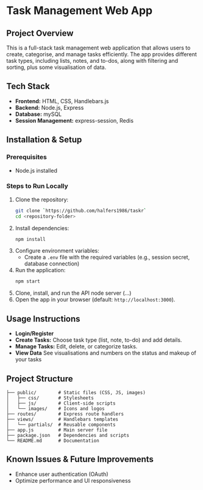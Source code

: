 # Task Management Web App

## Project Overview
This is a full-stack task management web application that allows users to create, categorise, and manage tasks efficiently. The app provides different task types, including lists, notes, and to-dos, along with filtering and sorting, plus some visualisation of data.

## Tech Stack
- **Frontend:** HTML, CSS, Handlebars.js
- **Backend:** Node.js, Express
- **Database:** mySQL
- **Session Management:** express-session, Redis

## Installation & Setup

### Prerequisites
- Node.js installed

### Steps to Run Locally
1. Clone the repository:
   ```sh
   git clone `https://github.com/halfers1986/taskr`
   cd <repository-folder>
   ```
2. Install dependencies:
   ```sh
   npm install
   ```
3. Configure environment variables:
   - Create a `.env` file with the required variables (e.g., session secret, database connection)
4. Run the application:
   ```sh
   npm start
   ```
5. Clone, install, and run the API node server (...)
6. Open the app in your browser (default: `http://localhost:3000`).

## Usage Instructions
- **Login/Register**
- **Create Tasks:** Choose task type (list, note, to-do) and add details.
- **Manage Tasks:** Edit, delete, or categorize tasks.
- **View Data** See visualisations and numbers on the status and makeup of your tasks

## Project Structure
```
├── public/        # Static files (CSS, JS, images)
│   ├── css/       # Stylesheets
│   ├── js/        # Client-side scripts
│   └── images/    # Icons and logos
├── routes/        # Express route handlers
├── views/         # Handlebars templates
│   └── partials/  # Reusable components
├── app.js         # Main server file
├── package.json   # Dependencies and scripts
└── README.md      # Documentation
```

## Known Issues & Future Improvements
- Enhance user authentication (OAuth)
- Optimize performance and UI responsiveness

